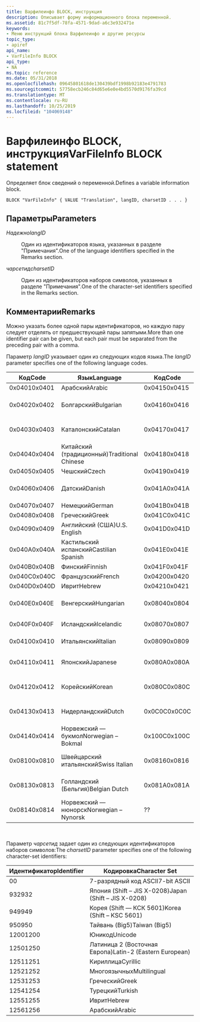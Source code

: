 ```yaml
---
title: Варфилеинфо BLOCK, инструкция
description: Описывает форму информационного блока переменной.
ms.assetid: 81c7f5df-78fa-4571-9dad-a6c3e932471e
keywords:
- Меню инструкций блока Варфилеинфо и другие ресурсы
topic_type:
- apiref
api_name:
- VarFileInfo BLOCK
api_type:
- NA
ms.topic: reference
ms.date: 05/31/2018
ms.openlocfilehash: 09645801618de130439bdf1998b92183e4791783
ms.sourcegitcommit: 57758ecb246c84d65e6e0e4bd5570d9176fa39cd
ms.translationtype: MT
ms.contentlocale: ru-RU
ms.lasthandoff: 10/25/2019
ms.locfileid: "104069148"
---
```

# <a name="varfileinfo-block-statement"></a><span data-ttu-id="3ab9b-104">Варфилеинфо BLOCK, инструкция</span><span class="sxs-lookup"><span data-stu-id="3ab9b-104">VarFileInfo BLOCK statement</span></span>

<span data-ttu-id="3ab9b-105">Определяет блок сведений о переменной.</span><span class="sxs-lookup"><span data-stu-id="3ab9b-105">Defines a variable information block.</span></span>

``` syntax
BLOCK "VarFileInfo" { VALUE "Translation", langID, charsetID . . . }
```

## <a name="parameters"></a><span data-ttu-id="3ab9b-106">Параметры</span><span class="sxs-lookup"><span data-stu-id="3ab9b-106">Parameters</span></span>

<dl> <dt>

<span data-ttu-id="3ab9b-107"><span id="langID"></span><span id="langid"></span><span id="LANGID"></span>*Надежно*</span><span class="sxs-lookup"><span data-stu-id="3ab9b-107"><span id="langID"></span><span id="langid"></span><span id="LANGID"></span>*langID*</span></span>
</dt> <dd>

<span data-ttu-id="3ab9b-108">Один из идентификаторов языка, указанных в разделе "Примечания".</span><span class="sxs-lookup"><span data-stu-id="3ab9b-108">One of the language identifiers specified in the Remarks section.</span></span>

</dd> <dt>

<span data-ttu-id="3ab9b-109"><span id="charsetID"></span><span id="charsetid"></span><span id="CHARSETID"></span>*чарсетид*</span><span class="sxs-lookup"><span data-stu-id="3ab9b-109"><span id="charsetID"></span><span id="charsetid"></span><span id="CHARSETID"></span>*charsetID*</span></span>
</dt> <dd>

<span data-ttu-id="3ab9b-110">Один из идентификаторов наборов символов, указанных в разделе "Примечания".</span><span class="sxs-lookup"><span data-stu-id="3ab9b-110">One of the character-set identifiers specified in the Remarks section.</span></span>

</dd> </dl>

## <a name="remarks"></a><span data-ttu-id="3ab9b-111">Комментарии</span><span class="sxs-lookup"><span data-stu-id="3ab9b-111">Remarks</span></span>

<span data-ttu-id="3ab9b-112">Можно указать более одной пары идентификаторов, но каждую пару следует отделять от предшествующей пары запятыми.</span><span class="sxs-lookup"><span data-stu-id="3ab9b-112">More than one identifier pair can be given, but each pair must be separated from the preceding pair with a comma.</span></span>

<span data-ttu-id="3ab9b-113">Параметр *langID* указывает один из следующих кодов языка.</span><span class="sxs-lookup"><span data-stu-id="3ab9b-113">The *langID* parameter specifies one of the following language codes.</span></span>



| <span data-ttu-id="3ab9b-114">Код</span><span class="sxs-lookup"><span data-stu-id="3ab9b-114">Code</span></span>   | <span data-ttu-id="3ab9b-115">Язык</span><span class="sxs-lookup"><span data-stu-id="3ab9b-115">Language</span></span>            | <span data-ttu-id="3ab9b-116">Код</span><span class="sxs-lookup"><span data-stu-id="3ab9b-116">Code</span></span>   | <span data-ttu-id="3ab9b-117">Язык</span><span class="sxs-lookup"><span data-stu-id="3ab9b-117">Language</span></span>                  |
|--------|---------------------|--------|---------------------------|
| <span data-ttu-id="3ab9b-118">0x0401</span><span class="sxs-lookup"><span data-stu-id="3ab9b-118">0x0401</span></span> | <span data-ttu-id="3ab9b-119">Арабский</span><span class="sxs-lookup"><span data-stu-id="3ab9b-119">Arabic</span></span>              | <span data-ttu-id="3ab9b-120">0x0415</span><span class="sxs-lookup"><span data-stu-id="3ab9b-120">0x0415</span></span> | <span data-ttu-id="3ab9b-121">Польский</span><span class="sxs-lookup"><span data-stu-id="3ab9b-121">Polish</span></span>                    |
| <span data-ttu-id="3ab9b-122">0x0402</span><span class="sxs-lookup"><span data-stu-id="3ab9b-122">0x0402</span></span> | <span data-ttu-id="3ab9b-123">Болгарский</span><span class="sxs-lookup"><span data-stu-id="3ab9b-123">Bulgarian</span></span>           | <span data-ttu-id="3ab9b-124">0x0416</span><span class="sxs-lookup"><span data-stu-id="3ab9b-124">0x0416</span></span> | <span data-ttu-id="3ab9b-125">Португальский (Бразилия)</span><span class="sxs-lookup"><span data-stu-id="3ab9b-125">Portuguese (Brazil)</span></span>       |
| <span data-ttu-id="3ab9b-126">0x0403</span><span class="sxs-lookup"><span data-stu-id="3ab9b-126">0x0403</span></span> | <span data-ttu-id="3ab9b-127">Каталонский</span><span class="sxs-lookup"><span data-stu-id="3ab9b-127">Catalan</span></span>             | <span data-ttu-id="3ab9b-128">0x0417</span><span class="sxs-lookup"><span data-stu-id="3ab9b-128">0x0417</span></span> | <span data-ttu-id="3ab9b-129">Rhaeto-Romanic</span><span class="sxs-lookup"><span data-stu-id="3ab9b-129">Rhaeto-Romanic</span></span>            |
| <span data-ttu-id="3ab9b-130">0x0404</span><span class="sxs-lookup"><span data-stu-id="3ab9b-130">0x0404</span></span> | <span data-ttu-id="3ab9b-131">Китайский (традиционный)</span><span class="sxs-lookup"><span data-stu-id="3ab9b-131">Traditional Chinese</span></span> | <span data-ttu-id="3ab9b-132">0x0418</span><span class="sxs-lookup"><span data-stu-id="3ab9b-132">0x0418</span></span> | <span data-ttu-id="3ab9b-133">Румынский</span><span class="sxs-lookup"><span data-stu-id="3ab9b-133">Romanian</span></span>                  |
| <span data-ttu-id="3ab9b-134">0x0405</span><span class="sxs-lookup"><span data-stu-id="3ab9b-134">0x0405</span></span> | <span data-ttu-id="3ab9b-135">Чешский</span><span class="sxs-lookup"><span data-stu-id="3ab9b-135">Czech</span></span>               | <span data-ttu-id="3ab9b-136">0x0419</span><span class="sxs-lookup"><span data-stu-id="3ab9b-136">0x0419</span></span> | <span data-ttu-id="3ab9b-137">русском языке</span><span class="sxs-lookup"><span data-stu-id="3ab9b-137">Russian</span></span>                   |
| <span data-ttu-id="3ab9b-138">0x0406</span><span class="sxs-lookup"><span data-stu-id="3ab9b-138">0x0406</span></span> | <span data-ttu-id="3ab9b-139">Датский</span><span class="sxs-lookup"><span data-stu-id="3ab9b-139">Danish</span></span>              | <span data-ttu-id="3ab9b-140">0x041A</span><span class="sxs-lookup"><span data-stu-id="3ab9b-140">0x041A</span></span> | <span data-ttu-id="3ab9b-141">Croato-Serbian (латиница)</span><span class="sxs-lookup"><span data-stu-id="3ab9b-141">Croato-Serbian (Latin)</span></span>    |
| <span data-ttu-id="3ab9b-142">0x0407</span><span class="sxs-lookup"><span data-stu-id="3ab9b-142">0x0407</span></span> | <span data-ttu-id="3ab9b-143">Немецкий</span><span class="sxs-lookup"><span data-stu-id="3ab9b-143">German</span></span>              | <span data-ttu-id="3ab9b-144">0x041B</span><span class="sxs-lookup"><span data-stu-id="3ab9b-144">0x041B</span></span> | <span data-ttu-id="3ab9b-145">Словацкий</span><span class="sxs-lookup"><span data-stu-id="3ab9b-145">Slovak</span></span>                    |
| <span data-ttu-id="3ab9b-146">0x0408</span><span class="sxs-lookup"><span data-stu-id="3ab9b-146">0x0408</span></span> | <span data-ttu-id="3ab9b-147">Греческий</span><span class="sxs-lookup"><span data-stu-id="3ab9b-147">Greek</span></span>               | <span data-ttu-id="3ab9b-148">0x041C</span><span class="sxs-lookup"><span data-stu-id="3ab9b-148">0x041C</span></span> | <span data-ttu-id="3ab9b-149">Албанский</span><span class="sxs-lookup"><span data-stu-id="3ab9b-149">Albanian</span></span>                  |
| <span data-ttu-id="3ab9b-150">0x0409</span><span class="sxs-lookup"><span data-stu-id="3ab9b-150">0x0409</span></span> | <span data-ttu-id="3ab9b-151">Английский (США)</span><span class="sxs-lookup"><span data-stu-id="3ab9b-151">U.S. English</span></span>        | <span data-ttu-id="3ab9b-152">0x041D</span><span class="sxs-lookup"><span data-stu-id="3ab9b-152">0x041D</span></span> | <span data-ttu-id="3ab9b-153">Шведский</span><span class="sxs-lookup"><span data-stu-id="3ab9b-153">Swedish</span></span>                   |
| <span data-ttu-id="3ab9b-154">0x040A</span><span class="sxs-lookup"><span data-stu-id="3ab9b-154">0x040A</span></span> | <span data-ttu-id="3ab9b-155">Кастильский испанский</span><span class="sxs-lookup"><span data-stu-id="3ab9b-155">Castilian Spanish</span></span>   | <span data-ttu-id="3ab9b-156">0x041E</span><span class="sxs-lookup"><span data-stu-id="3ab9b-156">0x041E</span></span> | <span data-ttu-id="3ab9b-157">Тайский</span><span class="sxs-lookup"><span data-stu-id="3ab9b-157">Thai</span></span>                      |
| <span data-ttu-id="3ab9b-158">0x040B</span><span class="sxs-lookup"><span data-stu-id="3ab9b-158">0x040B</span></span> | <span data-ttu-id="3ab9b-159">Финский</span><span class="sxs-lookup"><span data-stu-id="3ab9b-159">Finnish</span></span>             | <span data-ttu-id="3ab9b-160">0x041F</span><span class="sxs-lookup"><span data-stu-id="3ab9b-160">0x041F</span></span> | <span data-ttu-id="3ab9b-161">Турецкий</span><span class="sxs-lookup"><span data-stu-id="3ab9b-161">Turkish</span></span>                   |
| <span data-ttu-id="3ab9b-162">0x040C</span><span class="sxs-lookup"><span data-stu-id="3ab9b-162">0x040C</span></span> | <span data-ttu-id="3ab9b-163">Французский</span><span class="sxs-lookup"><span data-stu-id="3ab9b-163">French</span></span>              | <span data-ttu-id="3ab9b-164">0x0420</span><span class="sxs-lookup"><span data-stu-id="3ab9b-164">0x0420</span></span> | <span data-ttu-id="3ab9b-165">Урду</span><span class="sxs-lookup"><span data-stu-id="3ab9b-165">Urdu</span></span>                      |
| <span data-ttu-id="3ab9b-166">0x040D</span><span class="sxs-lookup"><span data-stu-id="3ab9b-166">0x040D</span></span> | <span data-ttu-id="3ab9b-167">Иврит</span><span class="sxs-lookup"><span data-stu-id="3ab9b-167">Hebrew</span></span>              | <span data-ttu-id="3ab9b-168">0x0421</span><span class="sxs-lookup"><span data-stu-id="3ab9b-168">0x0421</span></span> | <span data-ttu-id="3ab9b-169">Бахаса</span><span class="sxs-lookup"><span data-stu-id="3ab9b-169">Bahasa</span></span>                    |
| <span data-ttu-id="3ab9b-170">0x040E</span><span class="sxs-lookup"><span data-stu-id="3ab9b-170">0x040E</span></span> | <span data-ttu-id="3ab9b-171">Венгерский</span><span class="sxs-lookup"><span data-stu-id="3ab9b-171">Hungarian</span></span>           | <span data-ttu-id="3ab9b-172">0x0804</span><span class="sxs-lookup"><span data-stu-id="3ab9b-172">0x0804</span></span> | <span data-ttu-id="3ab9b-173">Китайский (упрощенный)</span><span class="sxs-lookup"><span data-stu-id="3ab9b-173">Simplified Chinese</span></span>        |
| <span data-ttu-id="3ab9b-174">0x040F</span><span class="sxs-lookup"><span data-stu-id="3ab9b-174">0x040F</span></span> | <span data-ttu-id="3ab9b-175">Исландский</span><span class="sxs-lookup"><span data-stu-id="3ab9b-175">Icelandic</span></span>           | <span data-ttu-id="3ab9b-176">0x0807</span><span class="sxs-lookup"><span data-stu-id="3ab9b-176">0x0807</span></span> | <span data-ttu-id="3ab9b-177">Швейцарская немецкая</span><span class="sxs-lookup"><span data-stu-id="3ab9b-177">Swiss German</span></span>              |
| <span data-ttu-id="3ab9b-178">0x0410</span><span class="sxs-lookup"><span data-stu-id="3ab9b-178">0x0410</span></span> | <span data-ttu-id="3ab9b-179">Итальянский</span><span class="sxs-lookup"><span data-stu-id="3ab9b-179">Italian</span></span>             | <span data-ttu-id="3ab9b-180">0x0809</span><span class="sxs-lookup"><span data-stu-id="3ab9b-180">0x0809</span></span> | <span data-ttu-id="3ab9b-181">Великобритании</span><span class="sxs-lookup"><span data-stu-id="3ab9b-181">U.K.</span></span> <span data-ttu-id="3ab9b-182">Английский</span><span class="sxs-lookup"><span data-stu-id="3ab9b-182">English</span></span>              |
| <span data-ttu-id="3ab9b-183">0x0411</span><span class="sxs-lookup"><span data-stu-id="3ab9b-183">0x0411</span></span> | <span data-ttu-id="3ab9b-184">Японский</span><span class="sxs-lookup"><span data-stu-id="3ab9b-184">Japanese</span></span>            | <span data-ttu-id="3ab9b-185">0x080A</span><span class="sxs-lookup"><span data-stu-id="3ab9b-185">0x080A</span></span> | <span data-ttu-id="3ab9b-186">Испанский (Мексика)</span><span class="sxs-lookup"><span data-stu-id="3ab9b-186">Spanish (Mexico)</span></span>          |
| <span data-ttu-id="3ab9b-187">0x0412</span><span class="sxs-lookup"><span data-stu-id="3ab9b-187">0x0412</span></span> | <span data-ttu-id="3ab9b-188">Корейский</span><span class="sxs-lookup"><span data-stu-id="3ab9b-188">Korean</span></span>              | <span data-ttu-id="3ab9b-189">0x080C</span><span class="sxs-lookup"><span data-stu-id="3ab9b-189">0x080C</span></span> | <span data-ttu-id="3ab9b-190">Бельгия (французский)</span><span class="sxs-lookup"><span data-stu-id="3ab9b-190">Belgian French</span></span>            |
| <span data-ttu-id="3ab9b-191">0x0413</span><span class="sxs-lookup"><span data-stu-id="3ab9b-191">0x0413</span></span> | <span data-ttu-id="3ab9b-192">Нидерландский</span><span class="sxs-lookup"><span data-stu-id="3ab9b-192">Dutch</span></span>               | <span data-ttu-id="3ab9b-193">0x0C0C</span><span class="sxs-lookup"><span data-stu-id="3ab9b-193">0x0C0C</span></span> | <span data-ttu-id="3ab9b-194">Французский (Канада)</span><span class="sxs-lookup"><span data-stu-id="3ab9b-194">Canadian French</span></span>           |
| <span data-ttu-id="3ab9b-195">0x0414</span><span class="sxs-lookup"><span data-stu-id="3ab9b-195">0x0414</span></span> | <span data-ttu-id="3ab9b-196">Норвежский — букмол</span><span class="sxs-lookup"><span data-stu-id="3ab9b-196">Norwegian – Bokmal</span></span>  | <span data-ttu-id="3ab9b-197">0x100C</span><span class="sxs-lookup"><span data-stu-id="3ab9b-197">0x100C</span></span> | <span data-ttu-id="3ab9b-198">Швейцарский французский</span><span class="sxs-lookup"><span data-stu-id="3ab9b-198">Swiss French</span></span>              |
| <span data-ttu-id="3ab9b-199">0x0810</span><span class="sxs-lookup"><span data-stu-id="3ab9b-199">0x0810</span></span> | <span data-ttu-id="3ab9b-200">Швейцарский итальянский</span><span class="sxs-lookup"><span data-stu-id="3ab9b-200">Swiss Italian</span></span>       | <span data-ttu-id="3ab9b-201">0x0816</span><span class="sxs-lookup"><span data-stu-id="3ab9b-201">0x0816</span></span> | <span data-ttu-id="3ab9b-202">Португальский (Португалия)</span><span class="sxs-lookup"><span data-stu-id="3ab9b-202">Portuguese (Portugal)</span></span>     |
| <span data-ttu-id="3ab9b-203">0x0813</span><span class="sxs-lookup"><span data-stu-id="3ab9b-203">0x0813</span></span> | <span data-ttu-id="3ab9b-204">Голландский (Бельгия)</span><span class="sxs-lookup"><span data-stu-id="3ab9b-204">Belgian Dutch</span></span>       | <span data-ttu-id="3ab9b-205">0x081A</span><span class="sxs-lookup"><span data-stu-id="3ab9b-205">0x081A</span></span> | <span data-ttu-id="3ab9b-206">Serbo-Croatian (кириллица)</span><span class="sxs-lookup"><span data-stu-id="3ab9b-206">Serbo-Croatian (Cyrillic)</span></span> |
| <span data-ttu-id="3ab9b-207">0x0814</span><span class="sxs-lookup"><span data-stu-id="3ab9b-207">0x0814</span></span> | <span data-ttu-id="3ab9b-208">Норвежский — нюнорск</span><span class="sxs-lookup"><span data-stu-id="3ab9b-208">Norwegian – Nynorsk</span></span> | <span data-ttu-id="3ab9b-209">?</span><span class="sxs-lookup"><span data-stu-id="3ab9b-209">?</span></span>      | <span data-ttu-id="3ab9b-210">?</span><span class="sxs-lookup"><span data-stu-id="3ab9b-210">?</span></span>                         |



 

<span data-ttu-id="3ab9b-211">Параметр *чарсетид* задает один из следующих идентификаторов наборов символов:</span><span class="sxs-lookup"><span data-stu-id="3ab9b-211">The *charsetID* parameter specifies one of the following character-set identifiers:</span></span>



| <span data-ttu-id="3ab9b-212">Идентификатор</span><span class="sxs-lookup"><span data-stu-id="3ab9b-212">Identifier</span></span> | <span data-ttu-id="3ab9b-213">Кодировка</span><span class="sxs-lookup"><span data-stu-id="3ab9b-213">Character Set</span></span>              |
|------------|----------------------------|
| <span data-ttu-id="3ab9b-214">0</span><span class="sxs-lookup"><span data-stu-id="3ab9b-214">0</span></span>          | <span data-ttu-id="3ab9b-215">7-разрядный код ASCII</span><span class="sxs-lookup"><span data-stu-id="3ab9b-215">7-bit ASCII</span></span>                |
| <span data-ttu-id="3ab9b-216">932</span><span class="sxs-lookup"><span data-stu-id="3ab9b-216">932</span></span>        | <span data-ttu-id="3ab9b-217">Япония (Shift – JIS X-0208)</span><span class="sxs-lookup"><span data-stu-id="3ab9b-217">Japan (Shift – JIS X-0208)</span></span> |
| <span data-ttu-id="3ab9b-218">949</span><span class="sxs-lookup"><span data-stu-id="3ab9b-218">949</span></span>        | <span data-ttu-id="3ab9b-219">Корея (Shift — КСК 5601)</span><span class="sxs-lookup"><span data-stu-id="3ab9b-219">Korea (Shift – KSC 5601)</span></span>   |
| <span data-ttu-id="3ab9b-220">950</span><span class="sxs-lookup"><span data-stu-id="3ab9b-220">950</span></span>        | <span data-ttu-id="3ab9b-221">Тайвань (Big5)</span><span class="sxs-lookup"><span data-stu-id="3ab9b-221">Taiwan (Big5)</span></span>              |
| <span data-ttu-id="3ab9b-222">1200</span><span class="sxs-lookup"><span data-stu-id="3ab9b-222">1200</span></span>       | <span data-ttu-id="3ab9b-223">Юникод</span><span class="sxs-lookup"><span data-stu-id="3ab9b-223">Unicode</span></span>                    |
| <span data-ttu-id="3ab9b-224">1250</span><span class="sxs-lookup"><span data-stu-id="3ab9b-224">1250</span></span>       | <span data-ttu-id="3ab9b-225">Латиница 2 (Восточная Европа)</span><span class="sxs-lookup"><span data-stu-id="3ab9b-225">Latin-2 (Eastern European)</span></span> |
| <span data-ttu-id="3ab9b-226">1251</span><span class="sxs-lookup"><span data-stu-id="3ab9b-226">1251</span></span>       | <span data-ttu-id="3ab9b-227">Кириллица</span><span class="sxs-lookup"><span data-stu-id="3ab9b-227">Cyrillic</span></span>                   |
| <span data-ttu-id="3ab9b-228">1252</span><span class="sxs-lookup"><span data-stu-id="3ab9b-228">1252</span></span>       | <span data-ttu-id="3ab9b-229">Многоязычных</span><span class="sxs-lookup"><span data-stu-id="3ab9b-229">Multilingual</span></span>               |
| <span data-ttu-id="3ab9b-230">1253</span><span class="sxs-lookup"><span data-stu-id="3ab9b-230">1253</span></span>       | <span data-ttu-id="3ab9b-231">Греческий</span><span class="sxs-lookup"><span data-stu-id="3ab9b-231">Greek</span></span>                      |
| <span data-ttu-id="3ab9b-232">1254</span><span class="sxs-lookup"><span data-stu-id="3ab9b-232">1254</span></span>       | <span data-ttu-id="3ab9b-233">Турецкий</span><span class="sxs-lookup"><span data-stu-id="3ab9b-233">Turkish</span></span>                    |
| <span data-ttu-id="3ab9b-234">1255</span><span class="sxs-lookup"><span data-stu-id="3ab9b-234">1255</span></span>       | <span data-ttu-id="3ab9b-235">Иврит</span><span class="sxs-lookup"><span data-stu-id="3ab9b-235">Hebrew</span></span>                     |
| <span data-ttu-id="3ab9b-236">1256</span><span class="sxs-lookup"><span data-stu-id="3ab9b-236">1256</span></span>       | <span data-ttu-id="3ab9b-237">Арабский</span><span class="sxs-lookup"><span data-stu-id="3ab9b-237">Arabic</span></span>                     |



 

 

 





